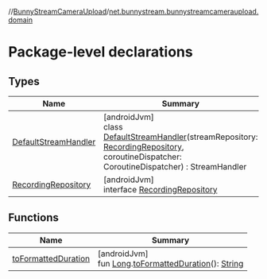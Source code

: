 //[BunnyStreamCameraUpload](../../index.md)/[net.bunnystream.bunnystreamcameraupload.domain](index.md)

# Package-level declarations

## Types

| Name | Summary |
|---|---|
| [DefaultStreamHandler](-default-stream-handler/index.md) | [androidJvm]<br>class [DefaultStreamHandler](-default-stream-handler/index.md)(streamRepository: [RecordingRepository](-recording-repository/index.md), coroutineDispatcher: CoroutineDispatcher) : StreamHandler |
| [RecordingRepository](-recording-repository/index.md) | [androidJvm]<br>interface [RecordingRepository](-recording-repository/index.md) |

## Functions

| Name | Summary |
|---|---|
| [toFormattedDuration](to-formatted-duration.md) | [androidJvm]<br>fun [Long](https://kotlinlang.org/api/latest/jvm/stdlib/kotlin-stdlib/kotlin/-long/index.html).[toFormattedDuration](to-formatted-duration.md)(): [String](https://kotlinlang.org/api/latest/jvm/stdlib/kotlin-stdlib/kotlin/-string/index.html) |
